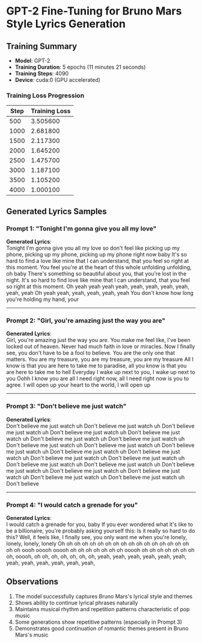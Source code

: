 # GPT-2 Fine-Tuning for Bruno Mars Style Lyrics Generation

## Training Summary

- **Model**: GPT-2
- **Training Duration**: 5 epochs (11 minutes 21 seconds)
- **Training Steps**: 4090
- **Device**: cuda:0 (GPU accelerated)

### Training Loss Progression
| Step  | Training Loss |
|-------|---------------|
| 500   | 3.505600      |
| 1000  | 2.681800      |
| 1500  | 2.117300      |
| 2000  | 1.645200      |
| 2500  | 1.475700      |
| 3000  | 1.187100      |
| 3500  | 1.105200      |
| 4000  | 1.000100      |

## Generated Lyrics Samples

### Prompt 1: "Tonight I'm gonna give you all my love"
**Generated Lyrics**:  
Tonight I'm gonna give you all my love so don't feel like picking up my phone, picking up my phone, picking up my phone right now baby It's so hard to find a love like mine that I can understand, that you feel so right at this moment. You feel you're at the heart of this whole unfolding unfolding, oh baby There's something so beautiful about you, that you're lost in the night. It's so hard to find love like mine that I can understand, that you feel so right at this moment. Oh yeah yeah yeah yeah, yeah, yeah, yeah, yeah, yeah, yeah Oh yeah yeah, yeah, yeah, yeah, yeah You don't know how long you're holding my hand, your

---

### Prompt 2: "Girl, you're amazing just the way you are"
**Generated Lyrics**:  
Girl, you're amazing just the way you are. You make me feel like, I've been locked out of heaven. Never had much faith in love or miracles. Now I finally see, you don't have to be a fool to believe. You are the only one that matters. You are my treasure, you are my treasure, you are my treasure All I know is that you are here to take me to paradise, all you know is that you are here to take me to hell Everyday I wake up next to you, I wake up next to you Oohh I know you are all I need right now, all I need right now is you to agree. I will open up your heart to the world, I will open up

---

### Prompt 3: "Don't believe me just watch"
**Generated Lyrics**:  
Don't believe me just watch uh Don't believe me just watch uh Don't believe me just watch uh Don't believe me just watch uh Don't believe me just watch uh Don't believe me just watch uh Don't believe me just watch uh Don't believe me just watch uh Don't believe me just watch uh Don't believe me just watch uh Don't believe me just watch uh Don't believe me just watch uh Don't believe me just watch uh Don't believe me just watch uh Don't believe me just watch uh Don't believe me just watch uh Don't believe me just watch uh Don't believe me just watch uh Don't believe me just watch uh Don't believe me just watch uh Don't believe me just watch uh Don't believe

---

### Prompt 4: "I would catch a grenade for you"
**Generated Lyrics**:  
I would catch a grenade for you, baby If you ever wondered what it's like to be a billionaire, you're probably asking yourself this: Is it really so hard to do this? Well, it feels like, I finally see, you only want me when you're lonely, lonely, lonely, lonely Oh oh oh oh oh oh oh oh oh oh oh oh oh oh oh oh oh oh oh oooh ooooh ooooh oh oh oh oh oh oh oh ooooh oh oh oh oh oh oh oh oh, ooooh, oh oh, oh, oh, oh, oh, oh, yeah, yeah, yeah, yeah, yeah, yeah, yeah, yeah, yeah, yeah, yeah, yeah,

## Observations

1. The model successfully captures Bruno Mars's lyrical style and themes
2. Shows ability to continue lyrical phrases naturally
3. Maintains musical rhythm and repetition patterns characteristic of pop music
4. Some generations show repetitive patterns (especially in Prompt 3)
5. Demonstrates good continuation of romantic themes present in Bruno Mars's music

